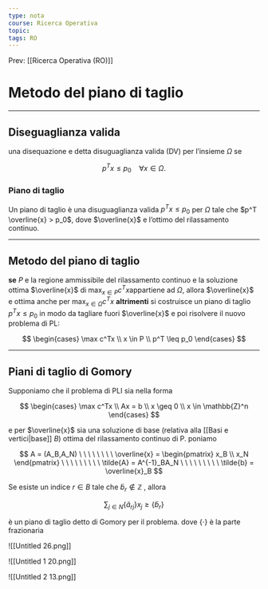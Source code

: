 ```yaml
---
type: nota
course: Ricerca Operativa
topic: 
tags: RO
---
```


Prev: [[Ricerca Operativa (RO)]]

# Metodo del piano di taglio
---

## Diseguaglianza valida

una disequazione e detta disuguaglianza valida (DV) per l’insieme $\Omega$ se

$$
p^T x \leq p_0 \ \ \ \
\forall x \in \Omega.
$$

### Piano di taglio

Un piano di taglio è una disuguaglianza valida  $p^T x \leq p_0$ per $\Omega$ tale che $p^T \overline{x} > p_0$, dove $\overline{x}$ e l’ottimo del rilassamento continuo.

---

## Metodo del piano di taglio

**se** $P$ e la regione ammissibile del rilassamento continuo e la soluzione ottima $\overline{x}$ di $\max_{x \in P}c^T x$appartiene ad $\Omega$, allora $\overline{x}$ e ottima anche per $\max_{x \in \Omega} c^T x$
**altrimenti** si costruisce un piano di taglio $p^T x \leq p_0$  in modo da tagliare fuori $\overline{x}$ e poi
risolvere il nuovo problema di PL:

$$
\begin{cases}
\max c^Tx \\
x \in P \\
p^T \leq p_0
\end{cases}
$$

---

## Piani di taglio di Gomory

Supponiamo che il problema di PLI sia nella forma

$$
\begin{cases}
\max c^Tx \\
Ax = b \\
x \geq 0 \\
x \in \mathbb{Z}^n
\end{cases}
$$

e per $\overline{x}$ sia una soluzione di base (relativa alla [[Basi e vertici|base]] $B$) ottima del rilassamento continuo di P. poniamo

$$
A = (A_B,A_N)
\ \ \ \ \ \ \ \
\overline{x} = \begin{pmatrix}
x_B \\
x_N
\end{pmatrix}
\ \ \ \ \ \ \ \ \
\tilde{A} = A^{-1}_BA_N
\ \ \ \ \ \ \ \ \
\tilde{b} = \overline{x}_B
$$

Se esiste un indice $r \in B$ tale che $\tilde{b}_r \not\in \mathbb{Z}$ , allora

$$
\sum_{j\in N}\{\tilde{a}_{rj}\}x_j \geq  \{\tilde{b}_r\}
$$

è un piano di taglio detto di Gomory per il problema. dove $\{ \cdot \}$ è la parte frazionaria

![[Untitled 26.png]]

![[Untitled 1 20.png]]

![[Untitled 2 13.png]]
